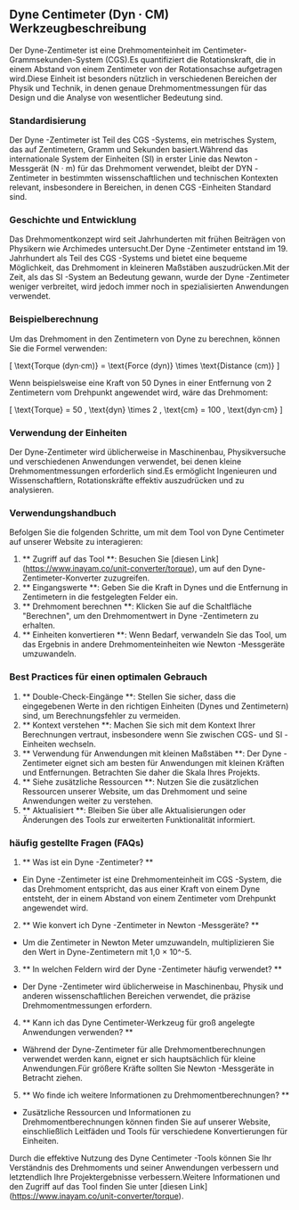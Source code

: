 ## Dyne Centimeter (Dyn · CM) Werkzeugbeschreibung

Der Dyne-Zentimeter ist eine Drehmomenteinheit im Centimeter-Grammsekunden-System (CGS).Es quantifiziert die Rotationskraft, die in einem Abstand von einem Zentimeter von der Rotationsachse aufgetragen wird.Diese Einheit ist besonders nützlich in verschiedenen Bereichen der Physik und Technik, in denen genaue Drehmomentmessungen für das Design und die Analyse von wesentlicher Bedeutung sind.

### Standardisierung

Der Dyne -Zentimeter ist Teil des CGS -Systems, ein metrisches System, das auf Zentimetern, Gramm und Sekunden basiert.Während das internationale System der Einheiten (SI) in erster Linie das Newton -Messgerät (N · m) für das Drehmoment verwendet, bleibt der DYN -Zentimeter in bestimmten wissenschaftlichen und technischen Kontexten relevant, insbesondere in Bereichen, in denen CGS -Einheiten Standard sind.

### Geschichte und Entwicklung

Das Drehmomentkonzept wird seit Jahrhunderten mit frühen Beiträgen von Physikern wie Archimedes untersucht.Der Dyne -Zentimeter entstand im 19. Jahrhundert als Teil des CGS -Systems und bietet eine bequeme Möglichkeit, das Drehmoment in kleineren Maßstäben auszudrücken.Mit der Zeit, als das SI -System an Bedeutung gewann, wurde der Dyne -Zentimeter weniger verbreitet, wird jedoch immer noch in spezialisierten Anwendungen verwendet.

### Beispielberechnung

Um das Drehmoment in den Zentimetern von Dyne zu berechnen, können Sie die Formel verwenden:

\[ \text{Torque (dyn·cm)} = \text{Force (dyn)} \times \text{Distance (cm)} \]

Wenn beispielsweise eine Kraft von 50 Dynes in einer Entfernung von 2 Zentimetern vom Drehpunkt angewendet wird, wäre das Drehmoment:

\[ \text{Torque} = 50 \, \text{dyn} \times 2 \, \text{cm} = 100 \, \text{dyn·cm} \]

### Verwendung der Einheiten

Der Dyne-Zentimeter wird üblicherweise in Maschinenbau, Physikversuche und verschiedenen Anwendungen verwendet, bei denen kleine Drehmomentmessungen erforderlich sind.Es ermöglicht Ingenieuren und Wissenschaftlern, Rotationskräfte effektiv auszudrücken und zu analysieren.

### Verwendungshandbuch

Befolgen Sie die folgenden Schritte, um mit dem Tool von Dyne Centimeter auf unserer Website zu interagieren:

1. ** Zugriff auf das Tool **: Besuchen Sie [diesen Link] (https://www.inayam.co/unit-converter/torque), um auf den Dyne-Zentimeter-Konverter zuzugreifen.
2. ** Eingangswerte **: Geben Sie die Kraft in Dynes und die Entfernung in Zentimetern in die festgelegten Felder ein.
3. ** Drehmoment berechnen **: Klicken Sie auf die Schaltfläche "Berechnen", um den Drehmomentwert in Dyne -Zentimetern zu erhalten.
4. ** Einheiten konvertieren **: Wenn Bedarf, verwandeln Sie das Tool, um das Ergebnis in andere Drehmomenteinheiten wie Newton -Messgeräte umzuwandeln.

### Best Practices für einen optimalen Gebrauch

1. ** Double-Check-Eingänge **: Stellen Sie sicher, dass die eingegebenen Werte in den richtigen Einheiten (Dynes und Zentimetern) sind, um Berechnungsfehler zu vermeiden.
2. ** Kontext verstehen **: Machen Sie sich mit dem Kontext Ihrer Berechnungen vertraut, insbesondere wenn Sie zwischen CGS- und SI -Einheiten wechseln.
3. ** Verwendung für Anwendungen mit kleinen Maßstäben **: Der Dyne -Zentimeter eignet sich am besten für Anwendungen mit kleinen Kräften und Entfernungen. Betrachten Sie daher die Skala Ihres Projekts.
4. ** Siehe zusätzliche Ressourcen **: Nutzen Sie die zusätzlichen Ressourcen unserer Website, um das Drehmoment und seine Anwendungen weiter zu verstehen.
5. ** Aktualisiert **: Bleiben Sie über alle Aktualisierungen oder Änderungen des Tools zur erweiterten Funktionalität informiert.

### häufig gestellte Fragen (FAQs)

1. ** Was ist ein Dyne -Zentimeter? **
- Ein Dyne -Zentimeter ist eine Drehmomenteinheit im CGS -System, die das Drehmoment entspricht, das aus einer Kraft von einem Dyne entsteht, der in einem Abstand von einem Zentimeter vom Drehpunkt angewendet wird.

2. ** Wie konvert ich Dyne -Zentimeter in Newton -Messgeräte? **
- Um die Zentimeter in Newton Meter umzuwandeln, multiplizieren Sie den Wert in Dyne-Zentimetern mit 1,0 × 10^-5.

3. ** In welchen Feldern wird der Dyne -Zentimeter häufig verwendet? **
- Der Dyne -Zentimeter wird üblicherweise in Maschinenbau, Physik und anderen wissenschaftlichen Bereichen verwendet, die präzise Drehmomentmessungen erfordern.

4. ** Kann ich das Dyne Centimeter-Werkzeug für groß angelegte Anwendungen verwenden? **
- Während der Dyne-Zentimeter für alle Drehmomentberechnungen verwendet werden kann, eignet er sich hauptsächlich für kleine Anwendungen.Für größere Kräfte sollten Sie Newton -Messgeräte in Betracht ziehen.

5. ** Wo finde ich weitere Informationen zu Drehmomentberechnungen? **
- Zusätzliche Ressourcen und Informationen zu Drehmomentberechnungen können finden Sie auf unserer Website, einschließlich Leitfäden und Tools für verschiedene Konvertierungen für Einheiten.

Durch die effektive Nutzung des Dyne Centimeter -Tools können Sie Ihr Verständnis des Drehmoments und seiner Anwendungen verbessern und letztendlich Ihre Projektergebnisse verbessern.Weitere Informationen und den Zugriff auf das Tool finden Sie unter [diesen Link] (https://www.inayam.co/unit-converter/torque).
